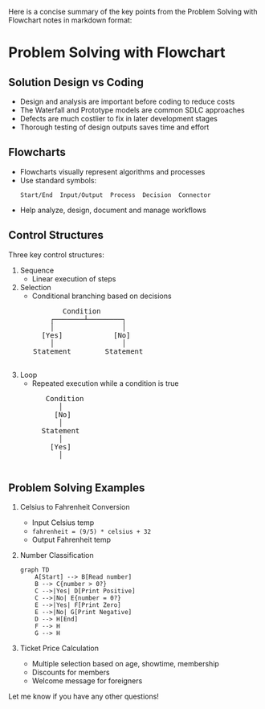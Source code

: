 Here is a concise summary of the key points from the Problem Solving with Flowchart notes in markdown format:

# Problem Solving with Flowchart

## Solution Design vs Coding
- Design and analysis are important before coding to reduce costs
- The Waterfall and Prototype models are common SDLC approaches 
- Defects are much costlier to fix in later development stages
- Thorough testing of design outputs saves time and effort

## Flowcharts
- Flowcharts visually represent algorithms and processes
- Use standard symbols:
    ```
    Start/End  Input/Output  Process  Decision  Connector  
    ```
- Help analyze, design, document and manage workflows

## Control Structures
Three key control structures:

1. Sequence 
   - Linear execution of steps
2. Selection
   - Conditional branching based on decisions
    <pre>
             Condition
          ┌───────┴────────┐
          │                │
        [Yes]            [No]
          │                │
      Statement        Statement
    </pre>
3. Loop
   - Repeated execution while a condition is true  
    <pre>
         Condition
            │
           [No]
            │
        Statement
            │
          [Yes]
            │
    </pre>

## Problem Solving Examples 
1. Celsius to Fahrenheit Conversion
   - Input Celsius temp
   - `fahrenheit = (9/5) * celsius + 32` 
   - Output Fahrenheit temp

2. Number Classification
    ```mermaid
    graph TD
        A[Start] --> B[Read number]
        B --> C{number > 0?}
        C -->|Yes| D[Print Positive]
        C -->|No| E{number = 0?}
        E -->|Yes| F[Print Zero] 
        E -->|No| G[Print Negative]
        D --> H[End]
        F --> H
        G --> H
    ```

3. Ticket Price Calculation
   - Multiple selection based on age, showtime, membership 
   - Discounts for members
   - Welcome message for foreigners

Let me know if you have any other questions!
